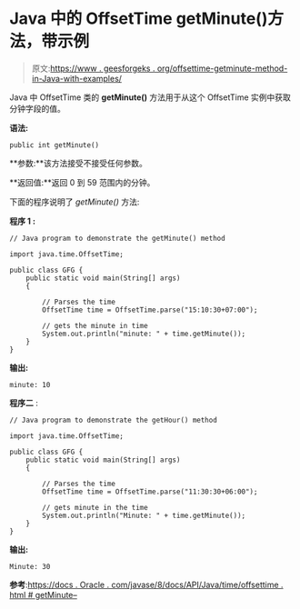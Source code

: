 # Java 中的 OffsetTime getMinute()方法，带示例

> 原文:[https://www . geesforgeks . org/offsettime-getminute-method-in-Java-with-examples/](https://www.geeksforgeeks.org/offsettime-getminute-method-in-java-with-examples/)

Java 中 OffsetTime 类的 **getMinute()** 方法用于从这个 OffsetTime 实例中获取分钟字段的值。

**语法:**

```
public int getMinute()

```

**参数:**该方法接受不接受任何参数。

**返回值:**返回 0 到 59 范围内的分钟。

下面的程序说明了 *getMinute()* 方法:

**程序 1 :**

```
// Java program to demonstrate the getMinute() method

import java.time.OffsetTime;

public class GFG {
    public static void main(String[] args)
    {

        // Parses the time
        OffsetTime time = OffsetTime.parse("15:10:30+07:00");

        // gets the minute in time
        System.out.println("minute: " + time.getMinute());
    }
}
```

**输出:**

```
minute: 10

```

**程序二** :

```
// Java program to demonstrate the getHour() method

import java.time.OffsetTime;

public class GFG {
    public static void main(String[] args)
    {

        // Parses the time
        OffsetTime time = OffsetTime.parse("11:30:30+06:00");

        // gets minute in the time
        System.out.println("Minute: " + time.getMinute());
    }
}
```

**输出:**

```
Minute: 30

```

**参考**:[https://docs . Oracle . com/javase/8/docs/API/Java/time/offsettime . html # getMinute–](https://docs.oracle.com/javase/8/docs/api/java/time/OffsetTime.html#getMinute--)